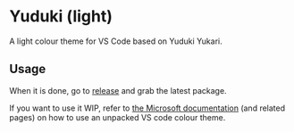 # Yuduki (light)

A light colour theme for VS Code based on Yuduki Yukari.  

## Usage

When it is done, go to [release](https://github.com/Schmeichel20/yuduki-colour-light/releases) and grab the latest package.  

If you want to use it WIP, refer to [the Microsoft documentation](https://code.visualstudio.com/api/extension-guides/color-theme) (and related pages) on how to use an unpacked VS code colour theme.  